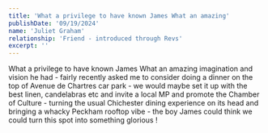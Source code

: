 ```yaml
---
title: 'What a privilege to have known James What an amazing'
publishDate: '09/19/2024'
name: 'Juliet Graham'
relationship: 'Friend - introduced through Revs'
excerpt: ''
---
```


What a privilege to have known James 
What an amazing imagination and vision he had - fairly recently asked me to consider doing a dinner on the top of Avenue de Chartres car park - we would maybe set it up with the best linen, candelabras etc and invite a local MP and promote the Chamber of Culture - turning the usual Chichester dining experience on its head and bringing a whacky Peckham rooftop vibe - the boy James could think we could turn this spot into something glorious !